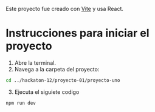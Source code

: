 Este proyecto fue creado con [Vite](https://vitejs.dev/) y usa React.

# Instrucciones para iniciar el proyecto

1. Abre la terminal.
2. Navega a la carpeta del proyecto:

```bash
cd ../hackaton-12/proyecto-01/proyecto-uno
```

3. Ejecuta el siguiete codigo

`npm run dev`
